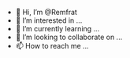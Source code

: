 - 👋 Hi, I’m @Remfrat
- 👀 I’m interested in ...
- 🌱 I’m currently learning ...
- 💞️ I’m looking to collaborate on ...
- 📫 How to reach me ...

<!---
Remfrat/Remfrat is a ✨ special ✨ repository because its `README.md` (this file) appears on your GitHub profile.
You can click the Preview link to take a look at your changes.
--->
